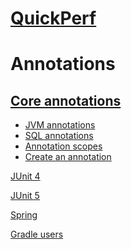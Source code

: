 # [QuickPerf]()

# Annotations
## [Core annotations]()
 * [JVM annotations]()
 * [SQL annotations]()
 * [Annotation scopes]()
 * [Create an annotation]()

[JUnit 4]()

[JUnit 5]()

[Spring]()

[Gradle users]()





